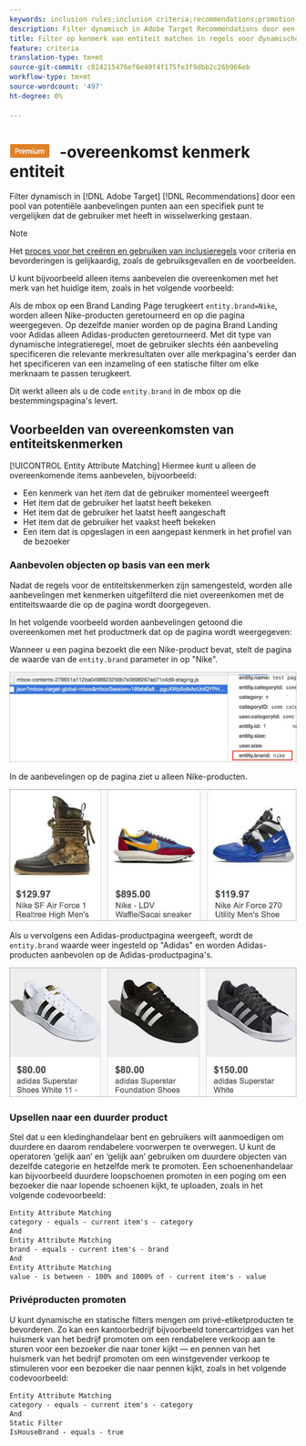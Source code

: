 ```yaml
---
keywords: inclusion rules;inclusion criteria;recommendations;promotion;promotions;dynamic filtering;dynamic;entity attribute matching
description: Filter dynamisch in Adobe Target Recommendations door een pool van potentiële aanbevelingen punten aan een specifiek punt te vergelijken dat de gebruiker met heeft in wisselwerking gestaan.
title: Filter op kenmerk van entiteit matchen in regels voor dynamische insluiting in Adobe Target Recommendations
feature: criteria
translation-type: tm+mt
source-git-commit: c814215476ef6e40f4f175fe3f9dbb2c26b966eb
workflow-type: tm+mt
source-wordcount: '497'
ht-degree: 0%

---
```



# ![PREMIUM](/help/assets/premium.png) -overeenkomst kenmerk entiteit

Filter dynamisch in [!DNL Adobe Target] [!DNL Recommendations] door een pool van potentiële aanbevelingen punten aan een specifiek punt te vergelijken dat de gebruiker met heeft in wisselwerking gestaan.

>[!NOTE]
>
>Het [proces voor het creëren en gebruiken van inclusieregels](/help/c-recommendations/c-algorithms/use-dynamic-and-static-inclusion-rules.md) voor criteria en bevorderingen is gelijkaardig, zoals de gebruiksgevallen en de voorbeelden.

U kunt bijvoorbeeld alleen items aanbevelen die overeenkomen met het merk van het huidige item, zoals in het volgende voorbeeld:

Als de mbox op een Brand Landing Page terugkeert `entity.brand=Nike`, worden alleen Nike-producten geretourneerd en op die pagina weergegeven. Op dezelfde manier worden op de pagina Brand Landing voor Adidas alleen Adidas-producten geretourneerd. Met dit type van dynamische integratieregel, moet de gebruiker slechts één aanbeveling specificeren die relevante merkresultaten over alle merkpagina&#39;s eerder dan het specificeren van een inzameling of een statische filter om elke merknaam te passen terugkeert.

Dit werkt alleen als u de code `entity.brand` in de mbox op die bestemmingspagina&#39;s levert.

## Voorbeelden van overeenkomsten van entiteitskenmerken

[!UICONTROL Entity Attribute Matching] Hiermee kunt u alleen de overeenkomende items aanbevelen, bijvoorbeeld:

* Een kenmerk van het item dat de gebruiker momenteel weergeeft
* Het item dat de gebruiker het laatst heeft bekeken
* Het item dat de gebruiker het laatst heeft aangeschaft
* Het item dat de gebruiker het vaakst heeft bekeken
* Een item dat is opgeslagen in een aangepast kenmerk in het profiel van de bezoeker

### Aanbevolen objecten op basis van een merk

Nadat de regels voor de entiteitskenmerken zijn samengesteld, worden alle aanbevelingen met kenmerken uitgefilterd die niet overeenkomen met de entiteitswaarde die op de pagina wordt doorgegeven.

In het volgende voorbeeld worden aanbevelingen getoond die overeenkomen met het productmerk dat op de pagina wordt weergegeven:

Wanneer u een pagina bezoekt die een Nike-product bevat, stelt de pagina de waarde van de `entity.brand` parameter in op &quot;Nike&quot;.

![Voorbeeld van doelaanroep](/help/c-recommendations/c-algorithms/assets/example-target-call.png)

In de aanbevelingen op de pagina ziet u alleen Nike-producten.

![Nike-aanbevelingen](/help/c-recommendations/c-algorithms/assets/nike.png)

Als u vervolgens een Adidas-productpagina weergeeft, wordt de `entity.brand` waarde weer ingesteld op &quot;Adidas&quot; en worden Adidas-producten aanbevolen op de Adidas-productpagina&#39;s.

![Adidas-aanbevelingen](/help/c-recommendations/c-algorithms/assets/adidas.png)

### Upsellen naar een duurder product

Stel dat u een kledinghandelaar bent en gebruikers wilt aanmoedigen om duurdere en daarom rendabelere voorwerpen te overwegen. U kunt de operatoren ‘gelijk aan’ en ‘gelijk aan’ gebruiken om duurdere objecten van dezelfde categorie en hetzelfde merk te promoten. Een schoenenhandelaar kan bijvoorbeeld duurdere loopschoenen promoten in een poging om een bezoeker die naar lopende schoenen kijkt, te uploaden, zoals in het volgende codevoorbeeld:

```
Entity Attribute Matching
category - equals - current item's - category 
And 
Entity Attribute Matching
brand - equals - current item's - brand 
And 
Entity Attribute Matching
value - is between - 100% and 1000% of - current item's - value
```

### Privéproducten promoten

U kunt dynamische en statische filters mengen om privé-etiketproducten te bevorderen. Zo kan een kantoorbedrijf bijvoorbeeld tonercartridges van het huismerk van het bedrijf promoten om een rendabelere verkoop aan te sturen voor een bezoeker die naar toner kijkt — en pennen van het huismerk van het bedrijf promoten om een winstgevender verkoop te stimuleren voor een bezoeker die naar pennen kijkt, zoals in het volgende codevoorbeeld:

```
Entity Attribute Matching
category - equals - current item's - category 
And
Static Filter
IsHouseBrand - equals - true
```
